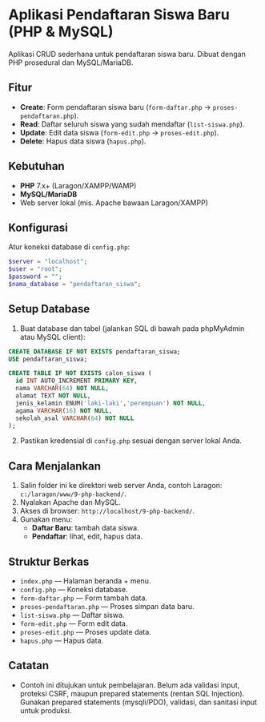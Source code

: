 # Aplikasi Pendaftaran Siswa Baru (PHP & MySQL)

Aplikasi CRUD sederhana untuk pendaftaran siswa baru. Dibuat dengan PHP prosedural dan MySQL/MariaDB.

## Fitur
- **Create**: Form pendaftaran siswa baru (`form-daftar.php` → `proses-pendaftaran.php`).
- **Read**: Daftar seluruh siswa yang sudah mendaftar (`list-siswa.php`).
- **Update**: Edit data siswa (`form-edit.php` → `proses-edit.php`).
- **Delete**: Hapus data siswa (`hapus.php`).

## Kebutuhan
- **PHP** 7.x+ (Laragon/XAMPP/WAMP)
- **MySQL/MariaDB**
- Web server lokal (mis. Apache bawaan Laragon/XAMPP)

## Konfigurasi
Atur koneksi database di `config.php`:
```php
$server = "localhost";
$user = "root";
$password = "";
$nama_database = "pendaftaran_siswa";
```

## Setup Database
1. Buat database dan tabel (jalankan SQL di bawah pada phpMyAdmin atau MySQL client):
```sql
CREATE DATABASE IF NOT EXISTS pendaftaran_siswa;
USE pendaftaran_siswa;

CREATE TABLE IF NOT EXISTS calon_siswa (
  id INT AUTO_INCREMENT PRIMARY KEY,
  nama VARCHAR(64) NOT NULL,
  alamat TEXT NOT NULL,
  jenis_kelamin ENUM('laki-laki','perempuan') NOT NULL,
  agama VARCHAR(16) NOT NULL,
  sekolah_asal VARCHAR(64) NOT NULL
);
```
2. Pastikan kredensial di `config.php` sesuai dengan server lokal Anda.

## Cara Menjalankan
1. Salin folder ini ke direktori web server Anda, contoh Laragon: `c:/laragon/www/9-php-backend/`.
2. Nyalakan Apache dan MySQL.
3. Akses di browser: `http://localhost/9-php-backend/`.
4. Gunakan menu:
   - **Daftar Baru**: tambah data siswa.
   - **Pendaftar**: lihat, edit, hapus data.

## Struktur Berkas
- `index.php` — Halaman beranda + menu.
- `config.php` — Koneksi database.
- `form-daftar.php` — Form tambah data.
- `proses-pendaftaran.php` — Proses simpan data baru.
- `list-siswa.php` — Daftar siswa.
- `form-edit.php` — Form edit data.
- `proses-edit.php` — Proses update data.
- `hapus.php` — Hapus data.

## Catatan
- Contoh ini ditujukan untuk pembelajaran. Belum ada validasi input, proteksi CSRF, maupun prepared statements (rentan SQL Injection). Gunakan prepared statements (mysqli/PDO), validasi, dan sanitasi input untuk produksi.
